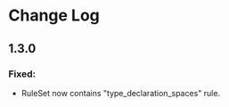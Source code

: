 Change Log
==========

1.3.0
-----

### Fixed:
* RuleSet now contains "type_declaration_spaces" rule.
